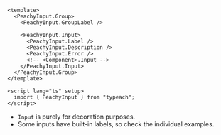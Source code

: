 ```vue
<template>
  <PeachyInput.Group>
    <PeachyInput.GroupLabel />

    <PeachyInput.Input>
      <PeachyInput.Label />
      <PeachyInput.Description />
      <PeachyInput.Error />
      <!-- <Component>.Input -->
    </PeachyInput.Input>
  </PeachyInput.Group>
</template>

<script lang="ts" setup>
  import { PeachyInput } from "typeach";
</script>
```

- `Input` is purely for decoration purposes.
- Some inputs have built-in labels, so check the individual examples.
